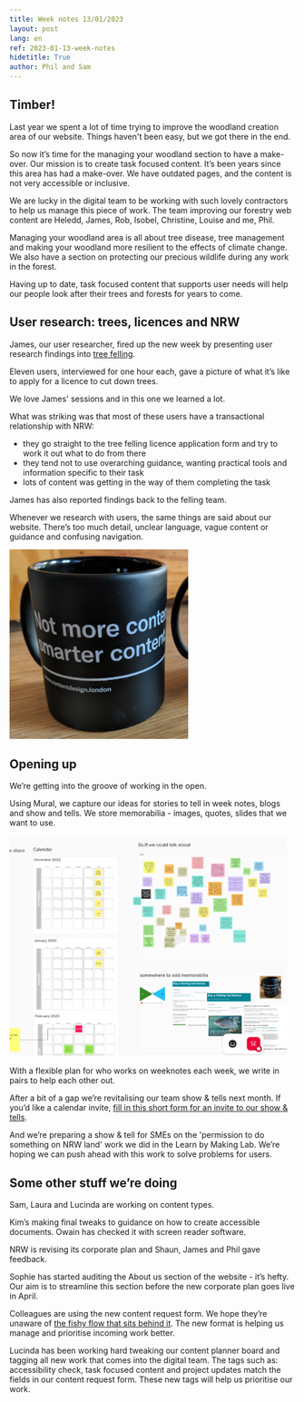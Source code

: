 ```yaml
---
title: Week notes 13/01/2023
layout: post
lang: en
ref: 2023-01-13-week-notes
hidetitle: True
author: Phil and Sam
---
```


## Timber!
Last year we spent a lot of time trying to improve the woodland creation area of our website. Things haven't been easy, but we got there in the end. 

So now it’s time for the managing your woodland section to have a make-over. Our mission is to create task focused content. It’s been years since this area has had a make-over. We have outdated pages, and the content is not very accessible or inclusive.

We are lucky in the digital team to be working with such lovely contractors to help us manage this piece of work. The team improving our forestry web content are Heledd, James, Rob, Isobel, Christine, Louise and me, Phil.

Managing your woodland area is all about tree disease, tree management and making your woodland more resilient to the effects of climate change. We also have a section on protecting our precious wildlife during any work in the forest.

Having up to date, task focused content that supports user needs will help our people look after their trees and forests for years to come.

## User research: trees, licences and NRW

James, our user researcher, fired up the new week by presenting user research findings into [tree felling](https://naturalresources.wales/permits-and-permissions/tree-felling-and-other-regulations/tree-felling-licences/apply-for-a-felling-licence/?lang=en).  

Eleven users, interviewed for one hour each, gave a picture of what it’s like to apply for a licence to cut down trees.

We love James' sessions and in this one we learned a lot.

What was striking was that most of these users have a transactional relationship with NRW:

* they go straight to the tree felling licence application form and try to work it out what to do from there
* they tend not to use overarching guidance, wanting practical tools and information specific to their task 
* lots of content was getting in the way of them completing the task

James has also reported findings back to the felling team.

Whenever we research with users, the same things are said about our website. There’s too much detail, unclear language, vague content or guidance and confusing navigation. 

![alt text](https://github.com/nrw-digital/week-notes/blob/b59590b7fcb6b2e4934c64e98bde71440580c1a8/images/smarter%20content.PNG?raw=true) 

## Opening up

We’re getting into the groove of working in the open.

Using Mural, we capture our ideas for stories to tell in week notes, blogs and show and tells. We store memorabilia - images, quotes, slides that we want to use. 

![alt text](https://github.com/nrw-digital/week-notes/blob/fcd9ebaf4601837bb186f1d242f1b54d002a9d69/images/comms%20mural.PNG?raw=true) 

With a flexible plan for who works on weeknotes each week, we write in pairs to help each other out. 

After a bit of a gap we’re revitalising our team show & tells next month. If you’d like a calendar invite, [fill in this short form for an invite to our show & tells](https://forms.office.com/e/ihQA3KXbPA).

And we’re preparing a show & tell for SMEs on the 'permission to do something on NRW land' work we did in the Learn by Making Lab. We’re hoping we can push ahead with this work to solve problems for users.

## Some other stuff we’re doing

Sam, Laura and Lucinda are working on content types.

Kim’s making final tweaks to guidance on how to create accessible documents. Owain has checked it with screen reader software.

NRW is revising its corporate plan and Shaun, James and Phil gave feedback.

Sophie has started auditing the About us section of the website - it’s hefty. Our aim is to streamline this section before the new corporate plan goes live in April. 

Colleagues are using the new content request form. We hope they’re unaware of [the fishy flow that sits behind it](https://nrw-digital.github.io/week-notes/en/updates/2023/01/05/week-notes.html). The new format is helping us manage and prioritise incoming work better.

Lucinda has been working hard tweaking our content planner board and tagging all new work that comes into the digital team. The tags such as: accessibility check, task focused content and project updates match the fields in our content request form. These new tags will help us prioritise our work.  
